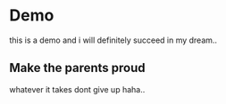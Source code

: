 # Demo

this is a demo and i will definitely succeed in my dream..

## Make the parents proud 

whatever it takes dont give up haha..
